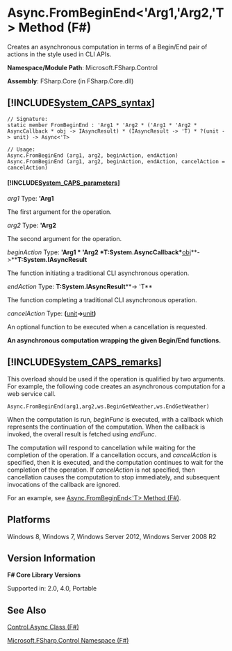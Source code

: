 # Async.FromBeginEnd<'Arg1,'Arg2,'T> Method (F#)

Creates an asynchronous computation in terms of a Begin/End pair of actions in the style used in CLI APIs.

**Namespace/Module Path**: Microsoft.FSharp.Control

**Assembly**: FSharp.Core (in FSharp.Core.dll)


## [!INCLUDE[System_CAPS_syntax](//System/Token/System_CAPS_syntax_md.md)]

```
// Signature:
static member FromBeginEnd : 'Arg1 * 'Arg2 * ('Arg1 * 'Arg2 * AsyncCallback * obj -> IAsyncResult) * (IAsyncResult -> 'T) * ?(unit -> unit) -> Async<'T>

// Usage:
Async.FromBeginEnd (arg1, arg2, beginAction, endAction)
Async.FromBeginEnd (arg1, arg2, beginAction, endAction, cancelAction = cancelAction)
```

#### [!INCLUDE[System_CAPS_parameters](//System/Token/System_CAPS_parameters_md.md)]
*arg1*
Type: **'Arg1**


The first argument for the operation.


*arg2*
Type: **'Arg2**


The second argument for the operation.


*beginAction*
Type: **'Arg1 &#42; 'Arg2 &#42;****T:System.AsyncCallback****&#42;**[obj](http://msdn.microsoft.com/en-us/library/dcf2430f-702b-40e5-a0a1-97518bf137f7)**-&gt;****T:System.IAsyncResult**


The function initiating a traditional CLI asynchronous operation.


*endAction*
Type: **T:System.IAsyncResult****-&gt;   'T**


The function completing a traditional CLI asynchronous operation.


*cancelAction*
Type: **(**[unit](http://msdn.microsoft.com/en-us/library/00b837c2-6c8a-483a-87d3-0479c64037a7)**-&gt;**[unit](http://msdn.microsoft.com/en-us/library/00b837c2-6c8a-483a-87d3-0479c64037a7)**)**


An optional function to be executed when a cancellation is requested.



**An asynchronous computation wrapping the given Begin/End functions.**
## [!INCLUDE[System_CAPS_remarks](//System/Token/System_CAPS_remarks_md.md)]
This overload should be used if the operation is qualified by two arguments. For example, the following code creates an asynchronous computation for a web service call.


```f#
Async.FromBeginEnd(arg1,arg2,ws.BeginGetWeather,ws.EndGetWeather)
```
When the computation is run, *beginFunc* is executed, with a callback which represents the continuation of the computation. When the callback is invoked, the overall result is fetched using *endFunc*.

The computation will respond to cancellation while waiting for the completion of the operation. If a cancellation occurs, and *cancelAction* is specified, then it is executed, and the computation continues to wait for the completion of the operation. If *cancelAction* is not specified, then cancellation causes the computation to stop immediately, and subsequent invocations of the callback are ignored.

For an example, see [Async.FromBeginEnd&lt;'T&gt; Method (F#)](http://msdn.microsoft.com/en-us/library/eb24fcb5-36fb-4c9b-8343-02148b327b56).


## Platforms
Windows 8, Windows 7, Windows Server 2012, Windows Server 2008 R2


## Version Information
**F# Core Library Versions**

Supported in: 2.0, 4.0, Portable




## See Also
[Control.Async Class &#40;F&#35;&#41;](Control.Async+Class+28%F%2329%.md)

[Microsoft.FSharp.Control Namespace &#40;F&#35;&#41;](Microsoft.FSharp.Control+Namespace+28%F%2329%.md)

